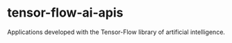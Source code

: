 # tensor-flow-ai-apis
Applications developed with the Tensor-Flow library of artificial intelligence.
